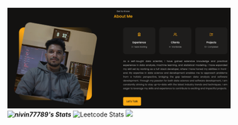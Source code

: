  ![alt text](https://github.com/nivin77789/calci/blob/main/img.png?raw=true) _______________________![nivin77789's Stats](https://github-readme-stats.vercel.app/api?username=nivin77789&theme=slateorange&show_icons=true&hide_border=true&count_private=true)_______________________    ![Leetcode Stats](https://leetcard.jacoblin.cool/nivin77789?ext=heatmap) <img src="https://github-readme-stats.vercel.app/api/top-langs/?username=nivin77789&theme=github_dark&hide_border=true"> 


